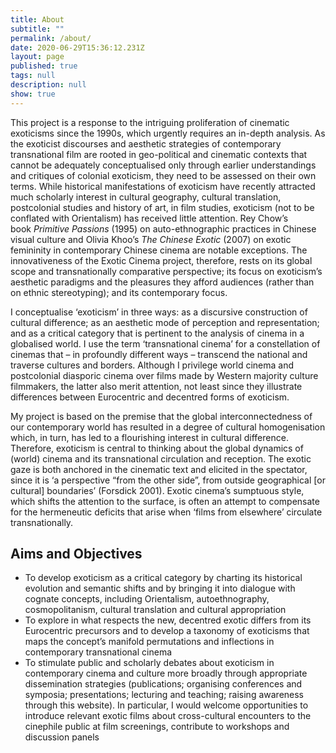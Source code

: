 ```yaml
---
title: About
subtitle: ""
permalink: /about/
date: 2020-06-29T15:36:12.231Z
layout: page
published: true
tags: null
description: null
show: true
---
```

This project is a response to the intriguing proliferation of cinematic exoticisms since the 1990s, which urgently requires an in-depth analysis. As the exoticist discourses and aesthetic strategies of contemporary transnational film are rooted in geo-political and cinematic contexts that cannot be adequately conceptualised only through earlier understandings and critiques of colonial exoticism, they need to be assessed on their own terms. While historical manifestations of exoticism have recently attracted much scholarly interest in cultural geography, cultural translation, postcolonial studies and history of art, in film studies, exoticism (not to be conflated with Orientalism) has received little attention. Rey Chow’s book *Primitive Passions* (1995) on auto-ethnographic practices in Chinese visual culture and Olivia Khoo’s *The Chinese Exotic* (2007) on exotic femininity in contemporary Chinese cinema are notable exceptions. The innovativeness of the Exotic Cinema project, therefore, rests on its global scope and transnationally comparative perspective; its focus on exoticism’s aesthetic paradigms and the pleasures they afford audiences (rather than on ethnic stereotyping); and its contemporary focus.

I conceptualise ‘exoticism’ in three ways: as a discursive construction of cultural difference; as an aesthetic mode of perception and representation; and as a critical category that is pertinent to the analysis of cinema in a globalised world. I use the term ‘transnational cinema’ for a constellation of cinemas that – in profoundly different ways – transcend the national and traverse cultures and borders. Although I privilege world cinema and postcolonial diasporic cinema over films made by Western majority culture filmmakers, the latter also merit attention, not least since they illustrate differences between Eurocentric and decentred forms of exoticism.

My project is based on the premise that the global interconnectedness of our contemporary world has resulted in a degree of cultural homogenisation which, in turn, has led to a flourishing interest in cultural difference. Therefore, exoticism is central to thinking about the global dynamics of (world) cinema and its transnational circulation and reception. The exotic gaze is both anchored in the cinematic text and elicited in the spectator, since it is ‘a perspective “from the other side”, from outside geographical \[or cultural] boundaries’ (Forsdick 2001). Exotic cinema’s sumptuous style, which shifts the attention to the surface, is often an attempt to compensate for the hermeneutic deficits that arise when ‘films from elsewhere’ circulate transnationally.

## Aims and Objectives

* To develop exoticism as a critical category by charting its historical evolution and semantic shifts and by bringing it into dialogue with cognate concepts, including Orientalism, autoethnography, cosmopolitanism, cultural translation and cultural appropriation
* To explore in what respects the new, decentred exotic differs from its Eurocentric precursors and to develop a taxonomy of exoticisms that maps the concept’s manifold permutations and inflections in contemporary transnational cinema
* To stimulate public and scholarly debates about exoticism in contemporary cinema and culture more broadly through appropriate dissemination strategies (publications; organising conferences and symposia; presentations; lecturing and teaching; raising awareness through this website). In particular, I would welcome opportunities to introduce relevant exotic films about cross-cultural encounters to the cinephile public at film screenings, contribute to workshops and discussion panels